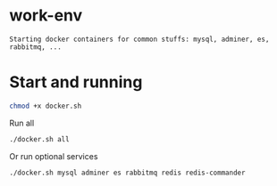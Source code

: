 # work-env
`
Starting docker containers for common stuffs: mysql, adminer, es, rabbitmq, ...
`

# Start and running
```bash
chmod +x docker.sh
```
Run all
```bash
./docker.sh all
```
Or run optional services
```bash
./docker.sh mysql adminer es rabbitmq redis redis-commander
```
